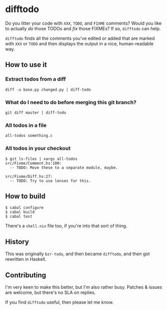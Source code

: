 # difftodo

Do you litter your code with `XXX`, `TODO`, and `FIXME` comments? Would you
like to actually _do_ those TODOs and _fix_ those FIXMEs? If so, `difftodo`
can help.

`difftodo` finds all the comments you've edited or added that are marked with
`XXX` or `TODO` and then displays the output in a nice, human-readable way.

## How to use it

### Extract todos from a diff

    diff -u base.py changed.py | diff-todo

### What do I need to do before merging this git branch?

    git diff master | diff-todo

### All todos in a file

    all-todos something.c

### All todos in your checkout

```
$ git ls-files | xargs all-todos
src/Fixme/Comment.hs:100:
  -- TODO: Move these to a separate module, maybe.

src/Fixme/Diff.hs:27:
  -- TODO: Try to use lenses for this.
```

## How to build

```
$ cabal configure
$ cabal build
$ cabal test
```

There's a `shell.nix` file too, if you're into that sort of thing.

## History

This was originally `bzr-todo`, and then became `difftodo`, and then got
rewritten in Haskell.

## Contributing

I'm very keen to make this better, but I'm also rather busy. Patches & issues
are welcome, but there's no SLA on replies.

If you find `difftodo` useful, then please let me know.

